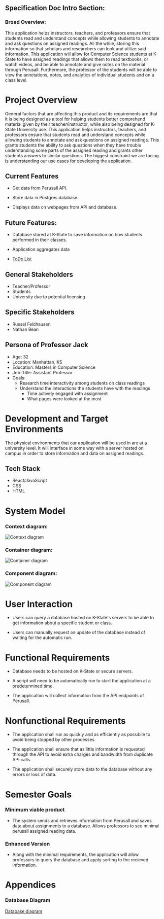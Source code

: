 ## Specification Doc Intro Section: 
### Broad Overview:
This application helps instructors, teachers, and professors ensure that students read and understand concepts while allowing students to annotate and ask questions on assigned readings. All the while, storing this information so that scholars and researchers can look and utilize said information.  This application will allow for Computer Science students at K-State to have assigned readings that allows them to read textbooks, or watch videos, and be able to annotate and give notes on the material through Perusall. Furthermore, the professor of the students will be able to view the annotations, notes, and analytics of individual students and on a class level.  

# Project Overview 
General factors that are affecting this product and its requirements are that it is being designed as a tool for helping students better comprehend material given by their teacher/instructor, while also being designed for K-State University use. This application helps instructors, teachers, and professors ensure that students read and understand concepts while allowing students to annotate and ask questions on assigned readings. This grants students the ability to ask questions when they have trouble understanding some parts of the assigned reading and grants other students answers to similar questions. The biggest constraint we are facing is understanding our use cases for developing the application.

## Current Features

- Get data from Perusall API.

- Store data in Postgres database.

- Displays data on webpages from API and database.

## Future Features: 

 - Database stored at K-State to save information on how students performed in their classes.

 - Application aggregates data

 - [ToDo List](ProjectToDo.md)
 
## General Stakeholders

 - Teacher/Professor
 - Students
 - University due to potential licensing
 
## Specific Stakeholders
 - Russel Feldhausen
 - Nathan Bean

## Persona of Professor Jack
- Age: 32
- Location: Manhattan, KS
- Education: Masters in Computer Science
- Job-Title: Assistant Professor
- Goals:
  * Research time interactivity among students on class readings
  * Understand the interactions the students have with the readings
    * Time actively engaged with assignment
    * What pages were looked at the most

 
# Development and Target Environments

The physical environments that our application will be used in are at a university level. It will interface in some way with a server hosted on campus in order to store information and data on assigned readings.  

## Tech Stack
 - React/JavaScript
 - CSS
 - HTML
 
# System Model

### Context diagram:

![Context diagram](Images/SystemContext.png)

### Container diagram:

![Container diagram](Images/SecondLayerC4.png)

### Component diagram:

![Component diagram](Images/TopLevelC4.png)

# User Interaction

 - Users can query a database hosted on K-State's servers to be able to get information about a specific student or class.

 - Users can manually request an update of the database instead of waiting for the automatic run.
 
# Functional Requirements

- Database needs to be hosted on K-State or secure servers.

- A script will need to be automatically run to start the application at a predetermined time.

- The application will collect information from the API endpoints of Perusall.
 
# Nonfunctional Requirements

 - The application shall run as quickly and as efficiently as possibile to avoid being stopped by other processes.

 - The application shall ensure that as little information is requested through the API to avoid extra charges and bandwidth from duplicate API calls.

 - The application shall securely store data to the database without any errors or loss of data. 
 
# Semester Goals

### Minimum viable product 
- The system sends and retrieves information from Perusall and saves data about assignments to a database. Allows professors to see minimal perusall assigned reading data.

### Enhanced Version
- Along with the minimal requirements, the application will allow professors to query the database and apply sorting to the recieved information.

# Appendices
### Database Diagram

[Database diagram](DatabaseDiagram.drawio.pdf)
